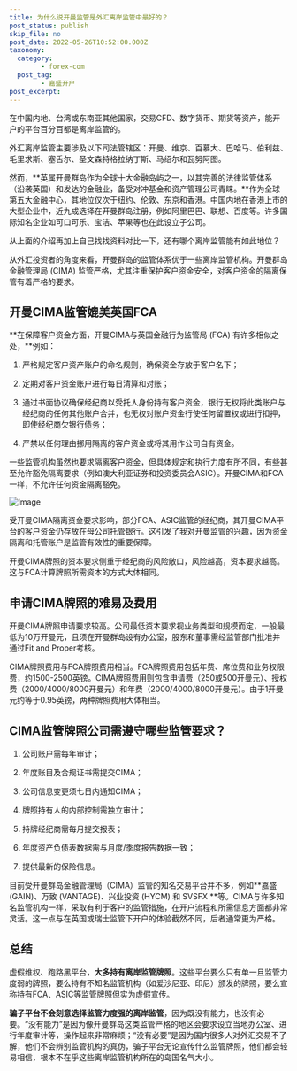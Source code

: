 ```yaml
---
title: 为什么说开曼监管是外汇离岸监管中最好的？
post_status: publish
skip_file: no
post_date: 2022-05-26T10:52:00.000Z
taxonomy:
  category:
        - forex-com
  post_tag:
        - 嘉盛开户
post_excerpt: 
---
```

在中国内地、台湾或东南亚其他国家，交易CFD、数字货币、期货等资产，能开户的平台百分百都是离岸监管的。

外汇离岸监管主要涉及以下司法管辖区：开曼、维京、百慕大、巴哈马、伯利兹、毛里求斯、塞舌尔、圣文森特格拉纳丁斯、马绍尔和瓦努阿图。

然而，**英属开曼群岛作为全球十大金融岛屿之一，以其完善的法律监管体系（沿袭英国）和发达的金融业，备受对冲基金和资产管理公司青睐。**作为全球第五大金融中心，其地位仅次于纽约、伦敦、东京和香港。中国内地在香港上市的大型企业中，近九成选择在开曼群岛注册，例如阿里巴巴、联想、百度等。许多国际知名企业如可口可乐、宝洁、苹果等也在此设立子公司。

从上面的介绍再加上自己找找资料对比一下，还有哪个离岸监管能有如此地位？

从外汇投资者的角度来看，开曼群岛的监管体系优于一些离岸监管机构。开曼群岛金融管理局 (CIMA) 监管严格，尤其注重保护客户资金安全，对客户资金的隔离保管有着严格的要求。

## 开曼CIMA监管媲美英国FCA

**在保障客户资金方面，开曼CIMA与英国金融行为监管局 (FCA) 有许多相似之处，**例如：

1. 严格规定客户资产账户的命名规则，确保资金存放于客户名下；

1. 定期对客户资金账户进行每日清算和对账；

1. 通过书面协议确保经纪商以受托人身份持有客户资金，银行无权将此类账户与经纪商的任何其他账户合并，也无权对账户资金行使任何留置权或进行扣押，即使经纪商欠银行债务；

1. 严禁以任何理由挪用隔离的客户资金或将其用作公司自有资金。

一些监管机构虽然也要求隔离客户资金，但具体规定和执行力度有所不同，有些甚至允许豁免隔离要求（例如澳大利亚证券和投资委员会ASIC）。开曼CIMA和FCA一样，不允许任何资金隔离豁免。

![Image](https://prod-files-secure.s3.us-west-2.amazonaws.com/39ed1227-6d7d-4570-be36-9ccd4a2c4241/bd849744-3fcb-4a37-8312-357962c8f065/image.png?X-Amz-Algorithm=AWS4-HMAC-SHA256&X-Amz-Content-Sha256=UNSIGNED-PAYLOAD&X-Amz-Credential=ASIAZI2LB466W6DDTSMK%2F20250322%2Fus-west-2%2Fs3%2Faws4_request&X-Amz-Date=20250322T041403Z&X-Amz-Expires=3600&X-Amz-Security-Token=IQoJb3JpZ2luX2VjEFwaCXVzLXdlc3QtMiJGMEQCIAjMVVXkJVd83CSEuasG7a8VCwAvJuv9%2BTCi2D%2FhtHFQAiBAmzP0xNlYETEwnWLbebP9vq5SVfaZbADLwPYrkcgP2SqIBAi1%2F%2F%2F%2F%2F%2F%2F%2F%2F%2F8BEAAaDDYzNzQyMzE4MzgwNSIMLPsZy7NSEbWRhz%2BcKtwDUR0W2dlnQ%2FbAHJDNoXf8nNy2UMxa%2ByHBNSWjL%2F1dImYw3mj9bzM244AdayrLFTCPo%2F5xoRjeQxmQkoFRnfZtDNaVxclSJS%2B9uegu%2FdXiIMLTXrqSCw7DZZ1WfCQ%2FMmsq5%2BqpGAP5LUBHtFHtg31tDcu3TNlSbB%2Fd159HRCwJe5703XlJN2iJ%2B%2FgPqFT5ANu%2B0FzBObPQIVnWnCFCCVVhSaDF%2FtPKxWQXrhv4VpEurmgLs6wWLFvrj9gmZwFnQxpjhAI%2BzSycyYWd91%2BQRG1kGR0UKlBlV37wp95%2FvAFeSrJF0KBERZggzgGREgMyefsvlaADPmLCh8WFTmkH5jaLF538d%2Bm6SGoDp0sljqvRW0LkheC7PS76M6w%2FBEqTEq%2FgII7SaemFJ5mMHyYC9tla19vinTriXQ1mdaHr6vk8YFL6NJ9GVUdrpzOKsGi68OE9Hoa%2Bhfmdip3%2B%2FNOeU6GDWFArmGtxaVX11OpLGNAXNjJdZEd2XAGsy0Ltir%2BTkcQyzeMcuqPNpORgy9jsgruccjfW2uhwxxj3iQvcLx98zOkvqer%2Fd6tS5rfP%2FsiRDySEtmi0lb5CrJccbQ9IIAuNKOXxubvjBd5SlBaE4HA8cvJCLl81mM5gZgExLYQw8%2BX4vgY6pgFjnQuYGai9LNlBuBJ82RpDwHf1DcCbKMi2806%2B6%2Fv9G9Yim%2BCXw8%2FsgixfuSLnIxcfe9uP6nM7j8QQ1wE8YVlNKARMBOT6Jc%2Bo3TxVrtGaeIbSliz3Twr%2BWzIFlwPORyHz72EB4KwyBfSKlo%2BPL2XWndA6nYgdRL6QT5w3%2BgDqEH4OqI5p984l7jAt83aTmnoBxYwzNvFRhv%2FcaxXvLA3NAG3tjp7m&X-Amz-Signature=4857f8aea50742d02ee362485658cc1df87754fd313cbc363e6535a6fc43dcf9&X-Amz-SignedHeaders=host&x-id=GetObject)

受开曼CIMA隔离资金要求影响，部分FCA、ASIC监管的经纪商，其开曼CIMA平台的客户资金仍存放在母公司托管银行。这引发了我对开曼监管的兴趣，因为资金隔离和托管账户是监管有效性的重要保障。

开曼CIMA牌照的资本要求侧重于经纪商的风险敞口，风险越高，资本要求越高。这与FCA计算牌照所需资本的方式大体相同。

## **申请CIMA牌照的难易及费用**

开曼CIMA牌照申请要求较高。公司最低资本要求视业务类型和规模而定，一般最低为10万开曼元，且须在开曼群岛设有办公室，股东和董事需经监管部门批准并通过Fit and Proper考核。

CIMA牌照费用与FCA牌照费用相当。FCA牌照费用包括年费、席位费和业务权限费，约1500-2500英镑。CIMA牌照费用则包含申请费（250或500开曼元）、授权费（2000/4000/8000开曼元）和年费（2000/4000/8000开曼元）。由于1开曼元约等于0.95英镑，两种牌照费用大体相当。

## CIMA监管牌照公司需遵守哪些监管要求？

1. 公司账户需每年审计；

1. 年度账目及合规证书需提交CIMA；

1. 公司信息变更须七日内通知CIMA；

1. 牌照持有人的内部控制需独立审计；

1. 持牌经纪商需每月提交报表；

1. 年度资产负债表数据需与月度/季度报告数据一致；

1. 提供最新的保险信息。

目前受开曼群岛金融管理局（CIMA）监管的知名交易平台并不多，例如**嘉盛 (GAIN)、万致 (VANTAGE)、兴业投资 (HYCM) 和 SVSFX **等。CIMA与许多知名监管机构一样，采取有利于客户的监管措施，在开户流程和所需信息方面都非常灵活。这一点与在英国或瑞士监管下开户的体验截然不同，后者通常更为严格。

## 总结

虚假维权、跑路黑平台，**大多持有离岸监管牌照**。这些平台要么只有单一且监管力度弱的牌照，要么持有不知名监管机构（如爱沙尼亚、印尼）颁发的牌照，要么宣称持有FCA、ASIC等监管牌照但实为虚假宣传。

**骗子平台不会刻意选择监管力度强的离岸监管**，因为既没有能力，也没有必要。“没有能力”是因为像开曼群岛这类监管严格的地区会要求设立当地办公室、进行年度审计等，操作起来非常麻烦；“没有必要”是因为国内很多人对外汇交易不了解，他们不会辨别监管机构的真伪，骗子平台无论宣传什么监管牌照，他们都会轻易相信，根本不在乎这些离岸监管机构所在的岛国名气大小。